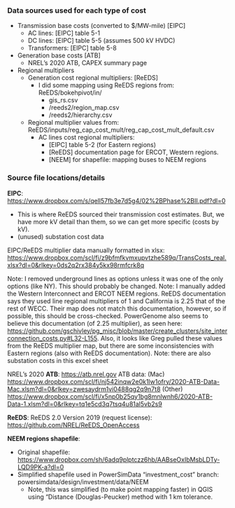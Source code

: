 ### Data sources used for each type of cost

  *	Transmission base costs (converted to $/MW-mile) [EIPC]
    * AC lines: [EIPC] table 5-1
    * DC lines: [EIPC] table 5-5 (assumes 500 kV HVDC)
    * Transformers: [EIPC] table 5-8
  * Generation base costs [ATB]
    * NREL’s 2020 ATB, CAPEX summary page
  * Regional multipliers
    * Generation cost regional multipliers: [ReEDS]
        * I did some mapping using ReEDS regions from: ReEDS/bokehpivot/in/
          * gis_rs.csv
          * /reeds2/region_map.csv
          * /reeds2/hierarchy.csv
    * Regional multiplier values from: ReEDS/inputs/reg_cap_cost_mult/reg_cap_cost_mult_default.csv
      * AC lines cost regional multipliers: 
        * [EIPC] table 5-2 (for Eastern regions)
        * [ReEDS] documentation page for ERCOT, Western regions.
        * [NEEM] for shapefile: mapping buses to NEEM regions

### Source file locations/details

**EIPC**: https://www.dropbox.com/s/qell57fb3e7d5g4/02%2BPhase%2BII.pdf?dl=0

  * This is where ReEDS sourced their transmission cost estimates. But, we have more kV detail than them, so we can get more specific (costs by kV).
  * (unused) substation cost data

EIPC/ReEDS multiplier data manually formatted in xlsx: https://www.dropbox.com/scl/fi/z9bfmfkvmxupvtzhe589q/TransCosts_real.xlsx?dl=0&rlkey=0ds2q2rx384y5kx98rmfcrk8q

Note: I removed underground lines as options unless it was one of the only options (like NY). This should probably be changed. 
Note: I manually added the Western Interconnect and ERCOT NEEM regions. ReEDS documentation says they used line regional multipliers of 1 and California is 2.25 that of the rest of WECC. Their map does not match this documentation, however, so if possible, this should be cross-checked. PowerGenome also seems to believe this documentation (of 2.25 multiplier), as seen here: https://github.com/gschivley/pg_misc/blob/master/create_clusters/site_interconnection_costs.py#L32-L155. Also, it looks like Greg pulled these values from the ReEDS multiplier map, but there are some inconsistencies with Eastern regions (also with ReEDS documentation).
Note: there are also substation costs in this excel sheet

NREL’s 2020 **ATB**: https://atb.nrel.gov
ATB data: (Mac) https://www.dropbox.com/scl/fi/nj542inqw2e0k1lw1ofry/2020-ATB-Data-Mac.xlsm?dl=0&rlkey=zwesaydrm1vi0488qg2q9n7t8
(Other) https://www.dropbox.com/scl/fi/x5np0b25qy1bg8mnlwnh6/2020-ATB-Data-1.xlsm?dl=0&rlkey=tq1e5cd3q7tsq4u81al5vb2s9

**ReEDS**: ReEDS 2.0 Version 2019 (request license): https://github.com/NREL/ReEDS_OpenAccess

**NEEM regions shapefile**:

  * Original shapefile: https://www.dropbox.com/sh/6adq9plptczz6hb/AABseOxIbMsbLDTy-LQD9PK-a?dl=0
  *	Simplified shapefile used in PowerSimData “investment_cost” branch: powersimdata/design/investment/data/NEEM
    * Note, this was simplified (to make point mapping faster) in QGIS using “Distance (Douglas-Peucker) method with 1 km tolerance.
